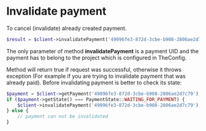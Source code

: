 # Invalidate payment

To cancel (invalidate) already created payment.

```php
$result = $client->invalidatePayment('49096fe3-872d-3cbe-b908-2806ae2d7c79');
```

The only parameter of method **invalidatePayment** is a payment UID and the payment has to belong to the project which is configured in TheConfig.

Method will return true if request was successful, otherwise it throws exception (For example if you are trying to invalidate payment that was already paid). Before invalidating payment is better to check its state:


```php
$payment = $client->getPayment('49096fe3-872d-3cbe-b908-2806ae2d7c79');
if ($payment->getState() === PaymentState::WAITING_FOR_PAYMENT) {
    $client->invalidatePayment('49096fe3-872d-3cbe-b908-2806ae2d7c79');
} else {
    // payment can not be invalidated
}
```